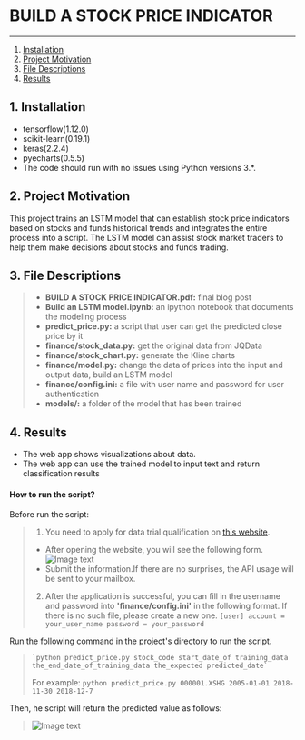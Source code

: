 # BUILD A STOCK PRICE INDICATOR

--------------------------------------
1. [Installation](#installation)
2. [Project Motivation](#motivation)
3. [File Descriptions](#files)
4. [Results](#results)

## 1. Installation <a name="installation"></a>  
- tensorflow(1.12.0)
- scikit-learn(0.19.1)
- keras(2.2.4)
- pyecharts(0.5.5)
- The code should run with no issues using Python versions 3.*.

## 2. Project Motivation <a name="motivation"></a>  

This project trains an LSTM model that can establish stock price indicators based on stocks and funds historical trends and integrates the entire process into a script. The LSTM model can assist stock market traders to help them make decisions about stocks and funds trading.

## 3. File Descriptions <a name="files"></a>   

> * **BUILD A STOCK PRICE INDICATOR.pdf:** final blog post
> * **Build an LSTM model.ipynb:**  an ipython notebook that documents the modeling process
> * **predict_price.py:** a script that user can get the predicted close price by it
> * **finance/stock_data.py:** get the original data from JQData
> * **finance/stock_chart.py:** generate the Kline charts 
> * **finance/model.py:** change the data of prices into the input and output data, build an LSTM model 
> * **finance/config.ini:** a file with user name and password for user authentication
> * **models/:** a folder of the model that has been trained

## 4. Results <a name="results"></a>  
- The web app shows visualizations about data.
- The web app can use the trained model to input text and return classification results  
#### **How to run the script?**
Before run the script:
> 1. You need to apply for data trial qualification on [this website](https://www.joinquant.com/default/index/sdk?f=home&m=banner#jq-sdk-apply).
> - After opening the website, you will see the following form.
> ![Image text](https://github.com/wjh2016/Udacity-DSND-Investment-and-Trading/blob/master/readme-img/apply.png)
> - Submit the information.If there are no surprises, the API usage will be sent to your mailbox.
>
>2. After the application is successful, you can fill in the username and password into **'finance/config.ini'** in the following format. If there is no such file, please create a new one.
>         `[user]
account = your_user_name
password = your_password`


Run the following command in the project's directory to run the script.  
>     `python predict_price.py stock_code start_date_of training_data the_end_date_of_training_data the_expected predicted_date`
> For example:
>     `python predict_price.py 000001.XSHG 2005-01-01 2018-11-30 2018-12-7`  

Then, he script will return the predicted value as follows:
> ![Image text](https://github.com/wjh2016/Udacity-DSND-Investment-and-Trading/blob/master/readme-img/script.png)